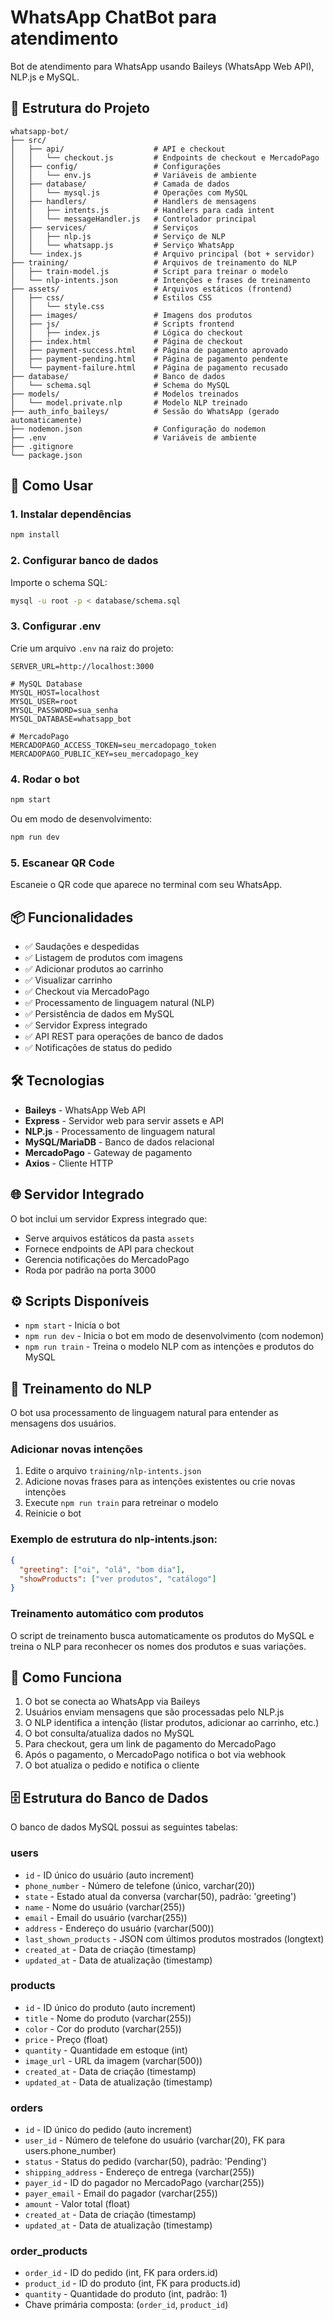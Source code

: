 # WhatsApp ChatBot para atendimento

Bot de atendimento para WhatsApp usando Baileys (WhatsApp Web API), NLP.js e MySQL.

## 📁 Estrutura do Projeto

```
whatsapp-bot/
├── src/
│   ├── api/                    # API e checkout
│   │   └── checkout.js         # Endpoints de checkout e MercadoPago
│   ├── config/                 # Configurações
│   │   └── env.js              # Variáveis de ambiente
│   ├── database/               # Camada de dados
│   │   └── mysql.js            # Operações com MySQL
│   ├── handlers/               # Handlers de mensagens
│   │   ├── intents.js          # Handlers para cada intent
│   │   └── messageHandler.js   # Controlador principal
│   ├── services/               # Serviços
│   │   ├── nlp.js              # Serviço de NLP
│   │   └── whatsapp.js         # Serviço WhatsApp
│   └── index.js                # Arquivo principal (bot + servidor)
├── training/                   # Arquivos de treinamento do NLP
│   ├── train-model.js          # Script para treinar o modelo
│   └── nlp-intents.json        # Intenções e frases de treinamento
├── assets/                     # Arquivos estáticos (frontend)
│   ├── css/                    # Estilos CSS
│   │   └── style.css
│   ├── images/                 # Imagens dos produtos
│   ├── js/                     # Scripts frontend
│   │   ├── index.js            # Lógica do checkout
│   ├── index.html              # Página de checkout
│   ├── payment-success.html    # Página de pagamento aprovado
│   ├── payment-pending.html    # Página de pagamento pendente
│   └── payment-failure.html    # Página de pagamento recusado
├── database/                   # Banco de dados
│   └── schema.sql              # Schema do MySQL
├── models/                     # Modelos treinados
│   └── model.private.nlp       # Modelo NLP treinado
├── auth_info_baileys/          # Sessão do WhatsApp (gerado automaticamente)
├── nodemon.json                # Configuração do nodemon
├── .env                        # Variáveis de ambiente
├── .gitignore
└── package.json
```

## 🚀 Como Usar

### 1. Instalar dependências
```bash
npm install
```

### 2. Configurar banco de dados
Importe o schema SQL:
```bash
mysql -u root -p < database/schema.sql
```

### 3. Configurar .env
Crie um arquivo `.env` na raiz do projeto:
```env
SERVER_URL=http://localhost:3000

# MySQL Database
MYSQL_HOST=localhost
MYSQL_USER=root
MYSQL_PASSWORD=sua_senha
MYSQL_DATABASE=whatsapp_bot

# MercadoPago
MERCADOPAGO_ACCESS_TOKEN=seu_mercadopago_token
MERCADOPAGO_PUBLIC_KEY=seu_mercadopago_key
```

### 4. Rodar o bot
```bash
npm start
```

Ou em modo de desenvolvimento:
```bash
npm run dev
```

### 5. Escanear QR Code
Escaneie o QR code que aparece no terminal com seu WhatsApp.

## 📦 Funcionalidades

- ✅ Saudações e despedidas
- ✅ Listagem de produtos com imagens
- ✅ Adicionar produtos ao carrinho
- ✅ Visualizar carrinho
- ✅ Checkout via MercadoPago
- ✅ Processamento de linguagem natural (NLP)
- ✅ Persistência de dados em MySQL
- ✅ Servidor Express integrado
- ✅ API REST para operações de banco de dados
- ✅ Notificações de status do pedido

## 🛠️ Tecnologias

- **Baileys** - WhatsApp Web API
- **Express** - Servidor web para servir assets e API
- **NLP.js** - Processamento de linguagem natural
- **MySQL/MariaDB** - Banco de dados relacional
- **MercadoPago** - Gateway de pagamento
- **Axios** - Cliente HTTP

## 🌐 Servidor Integrado

O bot inclui um servidor Express integrado que:
- Serve arquivos estáticos da pasta `assets`
- Fornece endpoints de API para checkout
- Gerencia notificações do MercadoPago
- Roda por padrão na porta 3000

## ⚙️ Scripts Disponíveis

- `npm start` - Inicia o bot
- `npm run dev` - Inicia o bot em modo de desenvolvimento (com nodemon)
- `npm run train` - Treina o modelo NLP com as intenções e produtos do MySQL

## 🤖 Treinamento do NLP

O bot usa processamento de linguagem natural para entender as mensagens dos usuários.

### Adicionar novas intenções

1. Edite o arquivo `training/nlp-intents.json`
2. Adicione novas frases para as intenções existentes ou crie novas intenções
3. Execute `npm run train` para retreinar o modelo
4. Reinicie o bot

### Exemplo de estrutura do nlp-intents.json:

```json
{
  "greeting": ["oi", "olá", "bom dia"],
  "showProducts": ["ver produtos", "catálogo"]
}
```

### Treinamento automático com produtos

O script de treinamento busca automaticamente os produtos do MySQL e treina o NLP para reconhecer os nomes dos produtos e suas variações.

## 📝 Como Funciona

1. O bot se conecta ao WhatsApp via Baileys
2. Usuários enviam mensagens que são processadas pelo NLP.js
3. O NLP identifica a intenção (listar produtos, adicionar ao carrinho, etc.)
4. O bot consulta/atualiza dados no MySQL
5. Para checkout, gera um link de pagamento do MercadoPago
6. Após o pagamento, o MercadoPago notifica o bot via webhook
7. O bot atualiza o pedido e notifica o cliente

## 🗄️ Estrutura do Banco de Dados

O banco de dados MySQL possui as seguintes tabelas:

### users
- `id` - ID único do usuário (auto increment)
- `phone_number` - Número de telefone (único, varchar(20))
- `state` - Estado atual da conversa (varchar(50), padrão: 'greeting')
- `name` - Nome do usuário (varchar(255))
- `email` - Email do usuário (varchar(255))
- `address` - Endereço do usuário (varchar(500))
- `last_shown_products` - JSON com últimos produtos mostrados (longtext)
- `created_at` - Data de criação (timestamp)
- `updated_at` - Data de atualização (timestamp)

### products
- `id` - ID único do produto (auto increment)
- `title` - Nome do produto (varchar(255))
- `color` - Cor do produto (varchar(255))
- `price` - Preço (float)
- `quantity` - Quantidade em estoque (int)
- `image_url` - URL da imagem (varchar(500))
- `created_at` - Data de criação (timestamp)
- `updated_at` - Data de atualização (timestamp)

### orders
- `id` - ID único do pedido (auto increment)
- `user_id` - Número de telefone do usuário (varchar(20), FK para users.phone_number)
- `status` - Status do pedido (varchar(50), padrão: 'Pending')
- `shipping_address` - Endereço de entrega (varchar(255))
- `payer_id` - ID do pagador no MercadoPago (varchar(255))
- `payer_email` - Email do pagador (varchar(255))
- `amount` - Valor total (float)
- `created_at` - Data de criação (timestamp)
- `updated_at` - Data de atualização (timestamp)

### order_products
- `order_id` - ID do pedido (int, FK para orders.id)
- `product_id` - ID do produto (int, FK para products.id)
- `quantity` - Quantidade do produto (int, padrão: 1)
- Chave primária composta: (`order_id`, `product_id`)
